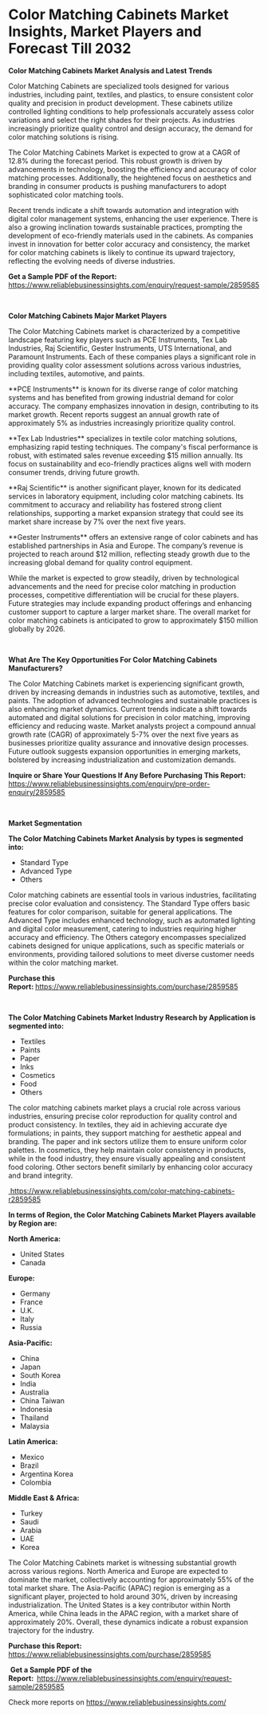 <p><h1>Color Matching Cabinets Market Insights, Market Players and Forecast Till 2032</h1></p><p><strong>Color Matching Cabinets Market Analysis and Latest Trends</strong></p>
<p><p>Color Matching Cabinets are specialized tools designed for various industries, including paint, textiles, and plastics, to ensure consistent color quality and precision in product development. These cabinets utilize controlled lighting conditions to help professionals accurately assess color variations and select the right shades for their projects. As industries increasingly prioritize quality control and design accuracy, the demand for color matching solutions is rising.</p><p>The Color Matching Cabinets Market is expected to grow at a CAGR of 12.8% during the forecast period. This robust growth is driven by advancements in technology, boosting the efficiency and accuracy of color matching processes. Additionally, the heightened focus on aesthetics and branding in consumer products is pushing manufacturers to adopt sophisticated color matching tools.</p><p>Recent trends indicate a shift towards automation and integration with digital color management systems, enhancing the user experience. There is also a growing inclination towards sustainable practices, prompting the development of eco-friendly materials used in the cabinets. As companies invest in innovation for better color accuracy and consistency, the market for color matching cabinets is likely to continue its upward trajectory, reflecting the evolving needs of diverse industries.</p></p>
<p><strong>Get a Sample PDF of the Report:&nbsp;</strong> <a href="https://www.reliablebusinessinsights.com/enquiry/request-sample/2859585?utm_campaign=3206&utm_medium=2&utm_source=Github&utm_content=ia&utm_term=12032025&utm_id=color-matching-cabinets">https://www.reliablebusinessinsights.com/enquiry/request-sample/2859585</a></p>
<p>&nbsp;</p>
<p><strong>Color Matching Cabinets Major Market Players</strong></p>
<p><p>The Color Matching Cabinets market is characterized by a competitive landscape featuring key players such as PCE Instruments, Tex Lab Industries, Raj Scientific, Gester Instruments, UTS International, and Paramount Instruments. Each of these companies plays a significant role in providing quality color assessment solutions across various industries, including textiles, automotive, and paints.</p><p>**PCE Instruments** is known for its diverse range of color matching systems and has benefited from growing industrial demand for color accuracy. The company emphasizes innovation in design, contributing to its market growth. Recent reports suggest an annual growth rate of approximately 5% as industries increasingly prioritize quality control.</p><p>**Tex Lab Industries** specializes in textile color matching solutions, emphasizing rapid testing techniques. The company's fiscal performance is robust, with estimated sales revenue exceeding $15 million annually. Its focus on sustainability and eco-friendly practices aligns well with modern consumer trends, driving future growth.</p><p>**Raj Scientific** is another significant player, known for its dedicated services in laboratory equipment, including color matching cabinets. Its commitment to accuracy and reliability has fostered strong client relationships, supporting a market expansion strategy that could see its market share increase by 7% over the next five years.</p><p>**Gester Instruments** offers an extensive range of color cabinets and has established partnerships in Asia and Europe. The company’s revenue is projected to reach around $12 million, reflecting steady growth due to the increasing global demand for quality control equipment.</p><p>While the market is expected to grow steadily, driven by technological advancements and the need for precise color matching in production processes, competitive differentiation will be crucial for these players. Future strategies may include expanding product offerings and enhancing customer support to capture a larger market share. The overall market for color matching cabinets is anticipated to grow to approximately $150 million globally by 2026.</p></p>
<p>&nbsp;</p>
<p><strong>What Are The Key Opportunities For Color Matching Cabinets Manufacturers?</strong></p>
<p><p>The Color Matching Cabinets market is experiencing significant growth, driven by increasing demands in industries such as automotive, textiles, and paints. The adoption of advanced technologies and sustainable practices is also enhancing market dynamics. Current trends indicate a shift towards automated and digital solutions for precision in color matching, improving efficiency and reducing waste. Market analysts project a compound annual growth rate (CAGR) of approximately 5-7% over the next five years as businesses prioritize quality assurance and innovative design processes. Future outlook suggests expansion opportunities in emerging markets, bolstered by increasing industrialization and customization demands.</p></p>
<p><strong>Inquire or Share Your Questions If Any Before Purchasing This Report:</strong> <a href="https://www.reliablebusinessinsights.com/enquiry/pre-order-enquiry/2859585?utm_campaign=3206&utm_medium=2&utm_source=Github&utm_content=ia&utm_term=12032025&utm_id=color-matching-cabinets">https://www.reliablebusinessinsights.com/enquiry/pre-order-enquiry/2859585</a></p>
<p>&nbsp;</p>
<p><strong>Market Segmentation</strong></p>
<p><strong>The Color Matching Cabinets Market Analysis by types is segmented into:</strong></p>
<p><ul><li>Standard Type</li><li>Advanced Type</li><li>Others</li></ul></p>
<p><p>Color matching cabinets are essential tools in various industries, facilitating precise color evaluation and consistency. The Standard Type offers basic features for color comparison, suitable for general applications. The Advanced Type includes enhanced technology, such as automated lighting and digital color measurement, catering to industries requiring higher accuracy and efficiency. The Others category encompasses specialized cabinets designed for unique applications, such as specific materials or environments, providing tailored solutions to meet diverse customer needs within the color matching market.</p></p>
<p><strong>Purchase this Report:&nbsp;</strong><a href="https://www.reliablebusinessinsights.com/purchase/2859585?utm_campaign=3206&utm_medium=2&utm_source=Github&utm_content=ia&utm_term=12032025&utm_id=color-matching-cabinets">https://www.reliablebusinessinsights.com/purchase/2859585</a></p>
<p>&nbsp;</p>
<p><strong>The Color Matching Cabinets Market Industry Research by Application is segmented into:</strong></p>
<p><ul><li>Textiles</li><li>Paints</li><li>Paper</li><li>Inks</li><li>Cosmetics</li><li>Food</li><li>Others</li></ul></p>
<p><p>The color matching cabinets market plays a crucial role across various industries, ensuring precise color reproduction for quality control and product consistency. In textiles, they aid in achieving accurate dye formulations; in paints, they support matching for aesthetic appeal and branding. The paper and ink sectors utilize them to ensure uniform color palettes. In cosmetics, they help maintain color consistency in products, while in the food industry, they ensure visually appealing and consistent food coloring. Other sectors benefit similarly by enhancing color accuracy and brand integrity.</p></p>
<p><a href="https://www.reliablebusinessinsights.com/color-matching-cabinets-r2859585?utm_campaign=3206&utm_medium=2&utm_source=Github&utm_content=ia&utm_term=12032025&utm_id=color-matching-cabinets">&nbsp;https://www.reliablebusinessinsights.com/color-matching-cabinets-r2859585</a></p>
<p><strong>In terms of Region, the Color Matching Cabinets Market Players available by Region are:</strong></p>
<p>
    <p> <strong> North America: </strong>
        <ul>
            <li>United States</li>
            <li>Canada</li>
        </ul>
        </p> 
    <p> <strong> Europe: </strong>
        <ul>
            <li>Germany</li>
            <li>France</li>
            <li>U.K.</li>
            <li>Italy</li>
            <li>Russia</li>
        </ul>
        </p> 
    <p> <strong> Asia-Pacific: </strong>
        <ul>
            <li>China</li>
            <li>Japan</li>
            <li>South Korea</li>
            <li>India</li>
            <li>Australia</li>
            <li>China Taiwan</li>
            <li>Indonesia</li>
            <li>Thailand</li>
            <li>Malaysia</li>
        </ul>
        </p> 
    <p> <strong> Latin America: </strong>
        <ul>
            <li>Mexico</li>
            <li>Brazil</li>
            <li>Argentina Korea</li>
            <li>Colombia</li>
        </ul>
        </p> 
    <p> <strong> Middle East & Africa: </strong>
        <ul>
            <li>Turkey</li>
            <li>Saudi</li>
            <li>Arabia</li>
            <li>UAE</li>
            <li>Korea</li>
        </ul>
    </p>
    </p>
<p><p>The Color Matching Cabinets market is witnessing substantial growth across various regions. North America and Europe are expected to dominate the market, collectively accounting for approximately 55% of the total market share. The Asia-Pacific (APAC) region is emerging as a significant player, projected to hold around 30%, driven by increasing industrialization. The United States is a key contributor within North America, while China leads in the APAC region, with a market share of approximately 20%. Overall, these dynamics indicate a robust expansion trajectory for the industry.</p></p>
<p><strong>Purchase this Report: </strong><a href="https://www.reliablebusinessinsights.com/purchase/2859585?utm_campaign=3206&utm_medium=2&utm_source=Github&utm_content=ia&utm_term=12032025&utm_id=color-matching-cabinets">https://www.reliablebusinessinsights.com/purchase/2859585</a></p>
<p>&nbsp;<strong>Get a Sample PDF of the Report:&nbsp;&nbsp;</strong><a href="https://www.reliablebusinessinsights.com/enquiry/request-sample/2859585?utm_campaign=3206&utm_medium=2&utm_source=Github&utm_content=ia&utm_term=12032025&utm_id=color-matching-cabinets">https://www.reliablebusinessinsights.com/enquiry/request-sample/2859585</a></p>
<p><strong></strong></p>
<p>Check more reports on <a href="https://www.reliablebusinessinsights.com/?utm_campaign=3206&utm_medium=2&utm_source=Github&utm_content=ia&utm_term=12032025&utm_id=color-matching-cabinets">https://www.reliablebusinessinsights.com/</a></p>